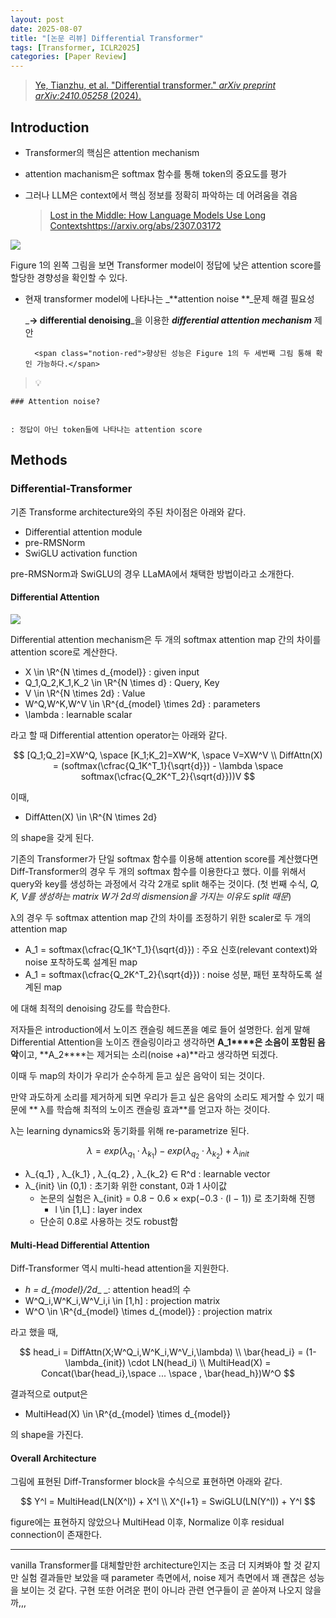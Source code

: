 ```yaml
---
layout: post
date: 2025-08-07
title: "[논문 리뷰] Differential Transformer"
tags: [Transformer, ICLR2025]
categories: [Paper Review]
---
```


> [Ye, Tianzhu, et al. "Differential transformer." ](https://arxiv.org/abs/2410.05258)[_arXiv preprint arXiv:2410.05258_](https://arxiv.org/abs/2410.05258)[ (2024).](https://arxiv.org/abs/2410.05258)



## Introduction

- Transformer의 핵심은 attention mechanism
- attention machanism은 softmax 함수를 통해 token의 중요도를 평가
- 그러나 LLM은 context에서 핵심 정보를 정확히 파악하는 데 어려움을 겪음

	> [Lost in the Middle: How Language Models Use Long Contextshttps://arxiv.org/abs/2307.03172](https://arxiv.org/abs/2307.03172)


![](https://prod-files-secure.s3.us-west-2.amazonaws.com/542b861c-36a8-4051-84e5-8804b6728dba/9083ea56-691a-4752-ae26-47f403431ac8/image.png?X-Amz-Algorithm=AWS4-HMAC-SHA256&X-Amz-Content-Sha256=UNSIGNED-PAYLOAD&X-Amz-Credential=ASIAZI2LB466WOKCUJGJ%2F20250812%2Fus-west-2%2Fs3%2Faws4_request&X-Amz-Date=20250812T081224Z&X-Amz-Expires=3600&X-Amz-Security-Token=IQoJb3JpZ2luX2VjEMj%2F%2F%2F%2F%2F%2F%2F%2F%2F%2FwEaCXVzLXdlc3QtMiJIMEYCIQCXqQvcb47ANU9CQohYCZyoEKK8b9yzL3K7HszkCi%2FF7QIhALp7U7j30CUUhSbGHeugZjCvBQLyxA6n0uOpfJc0PTBUKv8DCBEQABoMNjM3NDIzMTgzODA1IgyM7mDN5GySSrSAu3Uq3APKpy05Sj4UCn%2BhOL6NoSyMu6klqCxdu6vL9FndEIyGvQVoxVenUpDkj4m7DFoELV4oS6a7R5PUOLNkYTQ3kOO5MgNnZ2GqcblnjJ%2FlXepRI0qfAVItSfnrtyOWX2pbsCf8ewWKvhpD1iiAH3YOqXPdpXCiB3DWUqfHrIiVIF6%2FyhYpHgbIwrmWhiewfWwLMlzhBt4ot6q0yUnA%2F1zUl2pQAHE%2BLtiQh%2BpjCYZlZ%2FQXcdcki3JFfsQIjUY2Bd2DAdz8fxJ1R285kFOzRHh7AizoEaUMjNqP%2BOmdkg%2Fj0mmrXFdLcZamy8zaxlqayczsqZmO71PQmZVUG9FKqHwWYSfytbFeUIv2IM2Mm1Lv2bLuB1gDMTbgMqU1F6IM4XB%2Bq1Sw%2FRfzS9ywxkIFz9y6uRT%2BiJ2oyRcMXthePlPnokGHMc%2FZIQkwxKXBBMpL53tTA1FN3eLSyX7WmLCI1wZpCRhSmAsfbHrDj%2BCxTWDtJLTHgD3F%2F%2B%2FhETzQ2PwqBqOwXSEHZZ7cr%2BCg%2FVPa4UOCFNdvGO2MWQzLfkciIKZhUTNODK01PEupvU6AH%2BKVPM%2Fi7xMJ9rePKYNBiUogk7nMYklT3Rc%2B3rpijd9K7LHsZsLThQiClandXIargn7zGzDl5OvEBjqkAWx0zdCT4FjBc4qx6bABtv7RToIblRElFeuc5w%2FEt4wJipiZpQGFrPWRiOPJTTUJPHYq3qCOTHVczg%2BYQe9iUi%2BI1fQnSknwKF8ab%2BYTYWkdBAF%2Fd9Cg%2FAGMZ%2BQUwVwVj42OfC1zpr0KCssSdOJzmc7AyHG6Uyqp8ugxxrwtpYlSwLVsiVg3GZri8kW6iqXjbUx3mNUEKIZ32UL8HO1f7EjGo216&X-Amz-Signature=e6deecfad676c2c505e4a217547899fd47d63bc639d9e18f33a441702744623f&X-Amz-SignedHeaders=host&x-amz-checksum-mode=ENABLED&x-id=GetObject)


Figure 1의 왼쪽 그림을 보면 Transformer model이 정답에 낮은 attention score를 할당한 경향성을 확인할 수 있다.

- 현재 transformer model에 나타나는 _**attention noise **_문제 해결 필요성

	_**→ differential denoising**_을 이용한 _**differential attention mechanism**_ 제안


		<span class="notion-red">향상된 성능은 Figure 1의 두 세번째 그림 통해 확인 가능하다.</span>


> 💡 


	### Attention noise?


	: 정답이 아닌 token들에 나타나는 attention score



## Methods



### Differential-Transformer


기존 Transforme architecture와의 주된 차이점은 아래와 같다.

- Differential attention module
- pre-RMSNorm
- SwiGLU activation function

pre-RMSNorm과 SwiGLU의 경우 LLaMA에서 채택한 방법이라고 소개한다.



#### Differential Attention


![](https://prod-files-secure.s3.us-west-2.amazonaws.com/542b861c-36a8-4051-84e5-8804b6728dba/116d70b2-1963-4810-9167-f4c7d8a06e8f/image.png?X-Amz-Algorithm=AWS4-HMAC-SHA256&X-Amz-Content-Sha256=UNSIGNED-PAYLOAD&X-Amz-Credential=ASIAZI2LB466WOKCUJGJ%2F20250812%2Fus-west-2%2Fs3%2Faws4_request&X-Amz-Date=20250812T081224Z&X-Amz-Expires=3600&X-Amz-Security-Token=IQoJb3JpZ2luX2VjEMj%2F%2F%2F%2F%2F%2F%2F%2F%2F%2FwEaCXVzLXdlc3QtMiJIMEYCIQCXqQvcb47ANU9CQohYCZyoEKK8b9yzL3K7HszkCi%2FF7QIhALp7U7j30CUUhSbGHeugZjCvBQLyxA6n0uOpfJc0PTBUKv8DCBEQABoMNjM3NDIzMTgzODA1IgyM7mDN5GySSrSAu3Uq3APKpy05Sj4UCn%2BhOL6NoSyMu6klqCxdu6vL9FndEIyGvQVoxVenUpDkj4m7DFoELV4oS6a7R5PUOLNkYTQ3kOO5MgNnZ2GqcblnjJ%2FlXepRI0qfAVItSfnrtyOWX2pbsCf8ewWKvhpD1iiAH3YOqXPdpXCiB3DWUqfHrIiVIF6%2FyhYpHgbIwrmWhiewfWwLMlzhBt4ot6q0yUnA%2F1zUl2pQAHE%2BLtiQh%2BpjCYZlZ%2FQXcdcki3JFfsQIjUY2Bd2DAdz8fxJ1R285kFOzRHh7AizoEaUMjNqP%2BOmdkg%2Fj0mmrXFdLcZamy8zaxlqayczsqZmO71PQmZVUG9FKqHwWYSfytbFeUIv2IM2Mm1Lv2bLuB1gDMTbgMqU1F6IM4XB%2Bq1Sw%2FRfzS9ywxkIFz9y6uRT%2BiJ2oyRcMXthePlPnokGHMc%2FZIQkwxKXBBMpL53tTA1FN3eLSyX7WmLCI1wZpCRhSmAsfbHrDj%2BCxTWDtJLTHgD3F%2F%2B%2FhETzQ2PwqBqOwXSEHZZ7cr%2BCg%2FVPa4UOCFNdvGO2MWQzLfkciIKZhUTNODK01PEupvU6AH%2BKVPM%2Fi7xMJ9rePKYNBiUogk7nMYklT3Rc%2B3rpijd9K7LHsZsLThQiClandXIargn7zGzDl5OvEBjqkAWx0zdCT4FjBc4qx6bABtv7RToIblRElFeuc5w%2FEt4wJipiZpQGFrPWRiOPJTTUJPHYq3qCOTHVczg%2BYQe9iUi%2BI1fQnSknwKF8ab%2BYTYWkdBAF%2Fd9Cg%2FAGMZ%2BQUwVwVj42OfC1zpr0KCssSdOJzmc7AyHG6Uyqp8ugxxrwtpYlSwLVsiVg3GZri8kW6iqXjbUx3mNUEKIZ32UL8HO1f7EjGo216&X-Amz-Signature=f9191b34cee5aec26a0a58c83a1dac6f1388a403ec100272b687e6c3ee4af22c&X-Amz-SignedHeaders=host&x-amz-checksum-mode=ENABLED&x-id=GetObject)


Differential attention mechanism은 두 개의 softmax attention map 간의 차이를 attention score로 계산한다.

- X \in \R^{N \times d\_{model}} : given input
- Q\_1,Q\_2,K\_1,K\_2 \in \R^{N \times d} : Query, Key
- V \in \R^{N \times 2d} : Value
- W^Q,W^K,W^V \in \R^{d\_{model} \times 2d} : parameters
- \lambda : learnable scalar

라고 할 때 Differential attention operator는 아래와 같다.


$$
[Q_1;Q_2]=XW^Q, \space [K_1;K_2]=XW^K, \space V=XW^V \\
DiffAttn(X) = (softmax(\cfrac{Q_1K^T_1}{\sqrt{d}}) - \lambda \space softmax(\cfrac{Q_2K^T_2}{\sqrt{d}}))V
$$


이때,

- DiffAtten(X) \in \R^{N \times 2d}

의 shape을 갖게 된다.


기존의 Transformer가 단일 softmax 함수를 이용해 attention score를 계산했다면 Diff-Transformer의 경우 두 개의 softmax 함수를 이용한다고 했다. 이를 위해서 query와 key를 생성하는 과정에서 각각 2개로 split 해주는 것이다. <span class="notion-red">(첫 번째 수식, </span><span class="notion-red">_Q, K, V를 생성하는 matrix W가 2d의 dismension을 가지는 이유도 split 때문_</span><span class="notion-red">)</span>


 λ의 경우 두 softmax attention map 간의 차이를 조정하기 위한 scaler로 두 개의 attention map

- A\_1 = softmax(\cfrac{Q\_1K^T\_1}{\sqrt{d}}) : 주요 신호(relevant context)와 noise 포착하도록 설계된 map
- A\_1 = softmax(\cfrac{Q\_2K^T\_2}{\sqrt{d}}) : noise 성분, 패턴 포착하도록 설계된 map 

에 대해 최적의 denoising 강도를 학습한다.


저자들은 introduction에서 노이즈 캔슬링 헤드폰을 예로 들어 설명한다. 쉽게 말해 Differential Attention을 노이즈 캔슬링이라고 생각하면 **A\_1****은 소음이 포함된 음악**이고, **A\_2****는 제거되는 소리(noise +a)**라고 생각하면 되겠다. 


이때 두 map의 차이가 우리가 순수하게 듣고 싶은 음악이 되는 것이다. 


만약 과도하게 소리를 제거하게 되면 우리가 듣고 싶은 음악의 소리도 제거할 수 있기 때문에 ** λ를 학습해 최적의 노이즈 캔슬링 효과**를 얻고자 하는 것이다.


λ는 learning dynamics와 동기화를 위해 re-parametrize 된다.


$$
\lambda = exp(\lambda_{q_1} \cdot \lambda_{k_1}) - exp(\lambda_{q_2} \cdot \lambda_{k_2}) + \lambda_{init}
$$

- λ\_{q\_1} , λ\_{k\_1} , λ\_{q\_2} , λ\_{k\_2} ∈ R^d : learnable vector
- λ\_{init} \in (0,1) : 초기화 위한 constant, 0과 1 사이값
	- 논문의 실험은 λ\_{init} = 0.8 − 0.6 × exp(−0.3 · (l − 1)) 로 초기화해 진행
		- l \in [1,L] : layer index
	- 단순히 0.8로 사용하는 것도 robust함


#### **Multi-Head Differential Attention**


Diff-Transformer 역시 multi-head attention을 지원한다.

- _h = d\_{model}/2d__ _: attention head의 수
- W^Q\_i,W^K\_i,W^V\_i,i \in [1,h] : projection matrix
- W^O \in \R^{d\_{model} \times d\_{model}} : projection matrix

라고 했을 때,


$$
head_i = DiffAttn(X;W^Q_i,W^K_i,W^V_i,\lambda) \\
\bar{head_i} = (1-\lambda_{init}) \cdot LN(head_i) \\
MultiHead(X) = Concat(\bar{head_i},\space ... \space , \bar{head_h})W^O
$$


결과적으로 output은

- MultiHead(X) \in \R^{d\_{model} \times d\_{model}}

의 shape을 가진다.



#### Overall Architecture


그림에 표현된 Diff-Transformer block을 수식으로 표현하면 아래와 같다.


$$
Y^l = MultiHead(LN(X^l)) + X^l \\
X^{l+1} = SwiGLU(LN(Y^l)) + Y^l
$$


figure에는 표현하지 않았으나 MultiHead 이후, Normalize 이후 residual connection이 존재한다.


---


vanilla Transformer를 대체할만한 architecture인지는 조금 더 지켜봐야 할 것 같지만 실험 결과들만 보았을 때 parameter 측면에서, noise 제거 측면에서 꽤 괜찮은 성능을 보이는 것 같다. 구현 또한 어려운 편이 아니라 관련 연구들이 곧 쏟아져 나오지 않을까,,,

